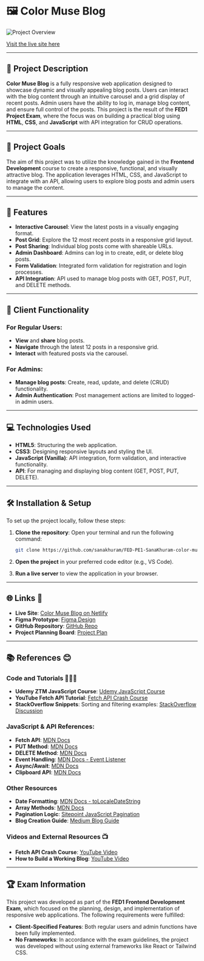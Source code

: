# 🖼️ Color Muse Blog

![Project Overview](https://i.postimg.cc/4NMFDNpV/project.jpg)

[Visit the live site here](https://color-muse-blog-project-exam-1.netlify.app/)

---

## 📝 Project Description

**Color Muse Blog** is a fully responsive web application designed to showcase dynamic and visually appealing blog posts. Users can interact with the blog content through an intuitive carousel and a grid display of recent posts. Admin users have the ability to log in, manage blog content, and ensure full control of the posts. This project is the result of the **FED1 Project Exam**, where the focus was on building a practical blog using **HTML**, **CSS**, and **JavaScript** with API integration for CRUD operations.

---

## 🎯 Project Goals

The aim of this project was to utilize the knowledge gained in the **Frontend Development** course to create a responsive, functional, and visually attractive blog. The application leverages HTML, CSS, and JavaScript to integrate with an API, allowing users to explore blog posts and admin users to manage the content.

---

## 🚀 Features

- **Interactive Carousel**: View the latest posts in a visually engaging format.
- **Post Grid**: Explore the 12 most recent posts in a responsive grid layout.
- **Post Sharing**: Individual blog posts come with shareable URLs.
- **Admin Dashboard**: Admins can log in to create, edit, or delete blog posts.
- **Form Validation**: Integrated form validation for registration and login processes.
- **API Integration**: API used to manage blog posts with GET, POST, PUT, and DELETE methods.

---

## 👤 Client Functionality

### For Regular Users:
- **View** and **share** blog posts.
- **Navigate** through the latest 12 posts in a responsive grid.
- **Interact** with featured posts via the carousel.

### For Admins:
- **Manage blog posts**: Create, read, update, and delete (CRUD) functionality.
- **Admin Authentication**: Post management actions are limited to logged-in admin users.

---

## 💻 Technologies Used

- **HTML5**: Structuring the web application.
- **CSS3**: Designing responsive layouts and styling the UI.
- **JavaScript (Vanilla)**: API integration, form validation, and interactive functionality.
- **API**: For managing and displaying blog content (GET, POST, PUT, DELETE).

---

## 🛠️ Installation & Setup

To set up the project locally, follow these steps:

1. **Clone the repository**:
   Open your terminal and run the following command:
   ```bash
   git clone https://github.com/sanakhuram/FED-PE1-SanaKhuram-color-muse-blog-.git
   ```

2. **Open the project** in your preferred code editor (e.g., VS Code).

3. **Run a live server** to view the application in your browser.

---

## 🌐 Links 🔗

- **Live Site**: [Color Muse Blog on Netlify](https://color-muse-blog-project-exam-1.netlify.app/)
- **Figma Prototype**: [Figma Design](https://www.figma.com/design/x5HWYrvYzliBv8n56oIKrj/Project-Exam-1?node-id=0-1&t=YkQnVU38o5pxEn29-1)
- **GitHub Repository**: [GitHub Repo](https://github.com/sanakhuram/FED-PE1-SanaKhuram-color-muse-blog-)
- **Project Planning Board**: [Project Plan](https://github.com/users/sanakhuram/projects/3)

---

## 📚 References 😊

### Code and Tutorials 👩🏻‍💻
- **Udemy ZTM JavaScript Course**: [Udemy JavaScript Course](https://www.udemy.com/course/the-complete-javascript-course/)
- **YouTube Fetch API Tutorial**: [Fetch API Crash Course](https://www.youtube.com/watch?v=cuEtnrL9-H0)
- **StackOverflow Snippets**: Sorting and filtering examples: [StackOverflow Discussion](https://stackoverflow.com/questions/63155747/sort-filter-multiple-arrays)

### JavaScript & API References:
- **Fetch API**: [MDN Docs](https://developer.mozilla.org/en-US/docs/Web/API/Fetch_API)
- **PUT Method**: [MDN Docs](https://developer.mozilla.org/en-US/docs/Web/HTTP/Methods/PUT)
- **DELETE Method**: [MDN Docs](https://developer.mozilla.org/en-US/docs/Web/HTTP/Methods/DELETE)
- **Event Handling**: [MDN Docs - Event Listener](https://developer.mozilla.org/en-US/docs/Web/API/EventListener)
- **Async/Await**: [MDN Docs](https://developer.mozilla.org/en-US/docs/Learn/JavaScript/Asynchronous/Async_await)
- **Clipboard API**: [MDN Docs](https://developer.mozilla.org/en-US/docs/Web/API/Clipboard_API)

### Other Resources
- **Date Formatting**: [MDN Docs - toLocaleDateString](https://developer.mozilla.org/en-US/docs/Web/JavaScript/Reference/Global_Objects/Date/toLocaleDateString)
- **Array Methods**: [MDN Docs](https://developer.mozilla.org/en-US/docs/Web/JavaScript/Reference/Global_Objects/Array)
- **Pagination Logic**: [Sitepoint JavaScript Pagination](https://www.sitepoint.com/pagination-javascript)
- **Blog Creation Guide**: [Medium Blog Guide](https://medium.com/@faizanmumtazwork/how-to-building-a-blog-in-js-node-ejs-and-html-css-as-a-beginner-d7b130d9f5c4)

### Videos and External Resources 📺
- **Fetch API Crash Course**: [YouTube Video](https://www.youtube.com/watch?v=cuEtnrL9-H0)
- **How to Build a Working Blog**: [YouTube Video](https://www.youtube.com/watch?v=EK_emZ1_DGo)

---

## 🏆 Exam Information 

This project was developed as part of the **FED1 Frontend Development Exam**, which focused on the planning, design, and implementation of responsive web applications. The following requirements were fulfilled:

- **Client-Specified Features**: Both regular users and admin functions have been fully implemented.
- **No Frameworks**: In accordance with the exam guidelines, the project was developed without using external frameworks like React or Tailwind CSS. 

